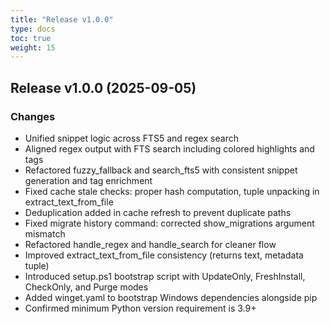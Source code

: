 ```yaml
---
title: "Release v1.0.0"
type: docs
toc: true
weight: 15
---
```


## Release v1.0.0 (2025-09-05)

### Changes
- Unified snippet logic across FTS5 and regex search
- Aligned regex output with FTS search including colored highlights and tags
- Refactored fuzzy_fallback and search_fts5 with consistent snippet generation and tag enrichment
- Fixed cache stale checks: proper hash computation, tuple unpacking in extract_text_from_file
- Deduplication added in cache refresh to prevent duplicate paths
- Fixed migrate history command: corrected show_migrations argument mismatch
- Refactored handle_regex and handle_search for cleaner flow
- Improved extract_text_from_file consistency (returns text, metadata tuple)
- Introduced setup.ps1 bootstrap script with UpdateOnly, FreshInstall, CheckOnly, and Purge modes
- Added winget.yaml to bootstrap Windows dependencies alongside pip
- Confirmed minimum Python version requirement is 3.9+